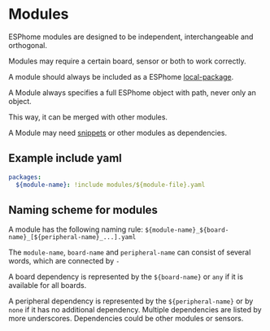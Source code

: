 # Modules

ESPhome modules are designed to be independent, interchangeable and orthogonal.

Modules may require a certain board, sensor or both to work correctly.

A module should always be included as a ESPhome [local-package](https://esphome.io/guides/configuration-types.html#local-packages).

A Module always specifies a full ESPhome object with path, never only an object.

This way, it can be merged with other modules.

A Module may need [snippets](./snippets/readme.md) or other modules as dependencies.

## Example include yaml

```yaml
packages:
  ${module-name}: !include modules/${module-file}.yaml
```

## Naming scheme for modules
A module has the following naming rule:
`${module-name}_${board-name}_[${peripheral-name}_...].yaml`

The `module-name`, `board-name` and `peripheral-name` can consist of several words, which are connected by `-`

A board dependency is represented by the `${board-name}` or `any` if it is available for all boards.

A peripheral dependency is represented by the `${peripheral-name}` or by `none` if it has no additional dependency. Multiple dependencies are listed by more underscores. Dependencies could be other modules or sensors.
